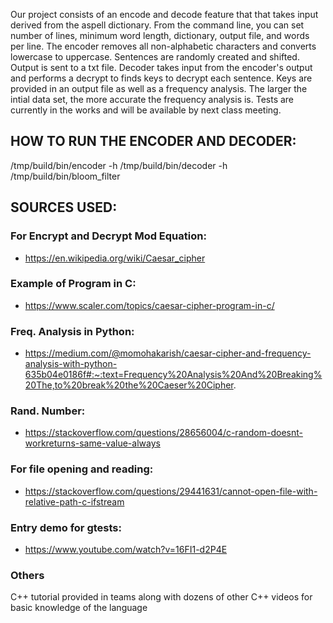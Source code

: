 Our project consists of an encode and decode feature that that takes input derived from the aspell dictionary. From the command line, you can set number of lines, minimum word length, dictionary, output file, and words per line. The encoder removes all non-alphabetic characters and converts lowercase to uppercase. Sentences are randomly created and shifted. Output is sent to a txt file. Decoder takes input from the encoder's output and performs a decrypt to finds keys to decrypt each sentence. Keys are provided in an output file as well as a frequency analysis. The larger the intial data set, the more accurate the frequency analysis is. Tests are currently in the works and will be available by next class meeting. 

## HOW TO RUN THE ENCODER AND DECODER:
/tmp/build/bin/encoder -h
/tmp/build/bin/decoder -h
/tmp/build/bin/bloom_filter

## SOURCES USED:
### For Encrypt and Decrypt Mod Equation: 
- https://en.wikipedia.org/wiki/Caesar_cipher
### Example of Program in C:
- https://www.scaler.com/topics/caesar-cipher-program-in-c/
### Freq. Analysis in Python:
- https://medium.com/@momohakarish/caesar-cipher-and-frequency-analysis-with-python-635b04e0186f#:~:text=Frequency%20Analysis%20And%20Breaking%20The,to%20break%20the%20Caeser%20Cipher.
### Rand. Number:
- https://stackoverflow.com/questions/28656004/c-random-doesnt-workreturns-same-value-always
### For file opening and reading:
- https://stackoverflow.com/questions/29441631/cannot-open-file-with-relative-path-c-ifstream
### Entry demo for gtests:
- https://www.youtube.com/watch?v=16FI1-d2P4E
### Others
C++ tutorial provided in teams along with dozens of other C++ videos for basic knowledge of the language